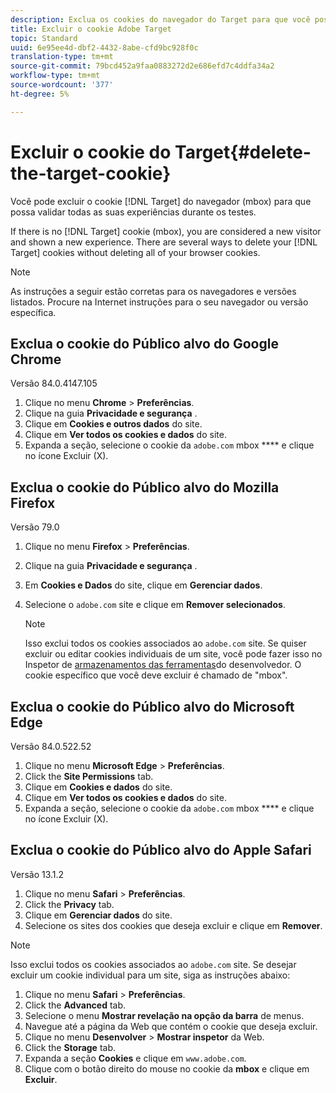 ```yaml
---
description: Exclua os cookies do navegador do Target para que você possa validar todas as suas experiências.
title: Excluir o cookie Adobe Target
topic: Standard
uuid: 6e95ee4d-dbf2-4432-8abe-cfd9bc928f0c
translation-type: tm+mt
source-git-commit: 79bcd452a9faa0883272d2e686efd7c4ddfa34a2
workflow-type: tm+mt
source-wordcount: '377'
ht-degree: 5%

---
```



# Excluir o cookie do Target{#delete-the-target-cookie}

Você pode excluir o cookie [!DNL Target] do navegador (mbox) para que possa validar todas as suas experiências durante os testes.

If there is no [!DNL Target] cookie (mbox), you are considered a new visitor and shown a new experience. There are several ways to delete your [!DNL Target] cookies without deleting all of your browser cookies.

>[!NOTE]
>
>As instruções a seguir estão corretas para os navegadores e versões listados. Procure na Internet instruções para o seu navegador ou versão específica.

## Exclua o cookie do Público alvo do Google Chrome

Versão 84.0.4147.105

1. Clique no menu **Chrome** > **Preferências**.
1. Clique na guia **Privacidade e segurança** .
1. Clique em **Cookies e outros dados** do site.
1. Clique em **Ver todos os cookies e dados** do site.
1. Expanda a seção, selecione o cookie da `adobe.com` mbox **** e clique no ícone Excluir (X).

## Exclua o cookie do Público alvo do Mozilla Firefox

Versão 79.0

1. Clique no menu **Firefox** > **Preferências**.
1. Clique na guia **Privacidade e segurança** .
1. Em **Cookies e Dados** do site, clique em **Gerenciar dados**.
1. Selecione o `adobe.com` site e clique em **Remover selecionados**.

   >[!NOTE]
   >
   >Isso exclui todos os cookies associados ao `adobe.com` site. Se quiser excluir ou editar cookies individuais de um site, você pode fazer isso no Inspetor de [armazenamentos das ferramentas](https://developer.mozilla.org/en-US/docs/Tools/Storage_Inspector)do desenvolvedor. O cookie específico que você deve excluir é chamado de &quot;mbox&quot;.

## Exclua o cookie do Público alvo do Microsoft Edge

Versão 84.0.522.52

1. Clique no menu **Microsoft Edge** > **Preferências**.
1. Click the **Site Permissions** tab.
1. Clique em **Cookies e dados** do site.
1. Clique em **Ver todos os cookies e dados** do site.
1. Expanda a seção, selecione o cookie da `adobe.com` mbox **** e clique no ícone Excluir (X).

## Exclua o cookie do Público alvo do Apple Safari

Versão 13.1.2

1. Clique no menu **Safari** > **Preferências**.
1. Click the **Privacy** tab.
1. Clique em **Gerenciar dados** do site.
1. Selecione os sites dos cookies que deseja excluir e clique em **Remover**.

>[!NOTE]
>
>Isso exclui todos os cookies associados ao `adobe.com` site. Se desejar excluir um cookie individual para um site, siga as instruções abaixo:

1. Clique no menu **Safari** > **Preferências**.
1. Click the **Advanced** tab.
1. Selecione o menu **Mostrar revelação na opção da barra** de menus.
1. Navegue até a página da Web que contém o cookie que deseja excluir.
1. Clique no menu **Desenvolver** > **Mostrar inspetor** da Web.
1. Click the **Storage** tab.
1. Expanda a seção **Cookies** e clique em `www.adobe.com`.
1. Clique com o botão direito do mouse no cookie da **mbox** e clique em **Excluir**.